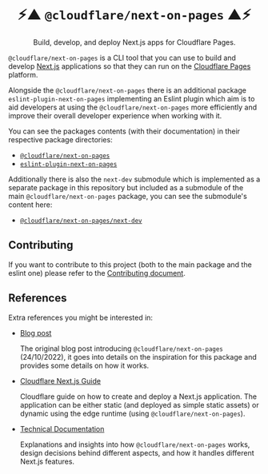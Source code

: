 <p align="center">
  <h1 align="center">⚡▲ <code>@cloudflare/next-on-pages</code> ▲⚡</h1>

  <p align="center">Build, develop, and deploy Next.js apps for Cloudflare Pages.</p>
</p>

`@cloudflare/next-on-pages` is a CLI tool that you can use to build and develop [Next.js](https://nextjs.org/) applications so that they can run on the [Cloudflare Pages](https://pages.cloudflare.com/) platform.

Alongside the `@cloudflare/next-on-pages` there is an additional package `eslint-plugin-next-on-pages` implementing an Eslint plugin which aim is to aid developers at using the `@cloudflare/next-on-pages` more efficiently and improve their overall developer experience when working with it.

You can see the packages contents (with their documentation) in their respective package directories:

- [`@cloudflare/next-on-pages`](https://github.com/cloudflare/next-on-pages/tree/main/packages/next-on-pages#cloudflarenext-on-pages)
- [`eslint-plugin-next-on-pages`](https://github.com/cloudflare/next-on-pages/tree/main/packages/eslint-plugin-next-on-pages#eslint-plugin-next-on-pages)

Additionally there is also the `next-dev` submodule which is implemented as a separate package in this repository but included as a submodule of the main `@cloudflare/next-on-pages` package, you can see the submodule's content here:

- [`@cloudflare/next-on-pages/next-dev`](https://github.com/cloudflare/next-on-pages/tree/main/internal-packages/next-dev)

## Contributing

If you want to contribute to this project (both to the main package and the eslint one) please refer to the [Contributing document](./docs/contributing.md).

## References

Extra references you might be interested in:

- [Blog post](https://blog.cloudflare.com/next-on-pages)

  The original blog post introducing `@cloudflare/next-on-pages` (24/10/2022), it goes into details on the inspiration for this package and provides some details on how it works.

- [Cloudflare Next.js Guide](https://developers.cloudflare.com/pages/framework-guides/deploy-a-nextjs-site/)

  Cloudflare guide on how to create and deploy a Next.js application. The application can be either static (and deployed as simple static assets) or dynamic using the edge runtime (using `@cloudflare/next-on-pages`).

- [Technical Documentation](./docs/technical)

  Explanations and insights into how `@cloudflare/next-on-pages` works, design decisions behind different aspects, and how it handles different Next.js features.
